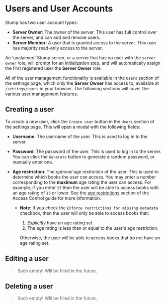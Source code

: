 # Users and User Accounts

Stump has two user account types:

- **Server Owner**: The owner of the server. This user has full control over the server, and can add and remove users.
- **Server Member**: A user that is granted access to the server. This user has majority read-only access to the server.

An 'unclaimed' Stump server, or a server that has no user with the `server owner` role, will prompt for an initialization step, and will automatically assign the first registered user the **Server Owner** role.

All of the user management functionality is available in the `Users` section of the settings page, which only the **Server Owner** has access to, available at `/settings/users` in your browser. The following sections will cover the various user management features.

## Creating a user

To create a new user, click the `Create user` button in the `Users` section of the settings page. This will open a modal with the following fields:

- **Username**: The username of the user. This is used to log in to the server.
- **Password**: The password of the user. This is used to log in to the server. You can click the `Generate` button to generate a random password, or manually enter one.
- **Age restriction**: The _optional_ age restriction of the user. This is used to determine which books the user can access. You may enter a number corresponding to the **maximum** age rating the user can access. For example, if you enter `13` then the user will be able to access books with an age rating of `13` or lower. See the [age restrictions](/guides/access-control#age-restrictions) section of the Access Control guide for more information.

  - **Note**: If you check the `Enforce restrictions for missing metadata` checkbox, then the user will only be able to access books that:

    1. _Explicitly_ have an age rating set
    2. The age rating is less than or equal to the user's age restriction.

    Otherwise, the user will be able to access books that _do not_ have an age rating set.

## Editing a user

> Such empty! Will be filled in the future.

## Deleting a user

> Such empty! Will be filled in the future.
